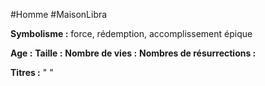 #Homme #MaisonLibra

**Symbolisme :** force, rédemption, accomplissement épique

**Age :**
**Taille :**
**Nombre de vies :**
**Nombres de résurrections :**

**Titres :** 
"
"

